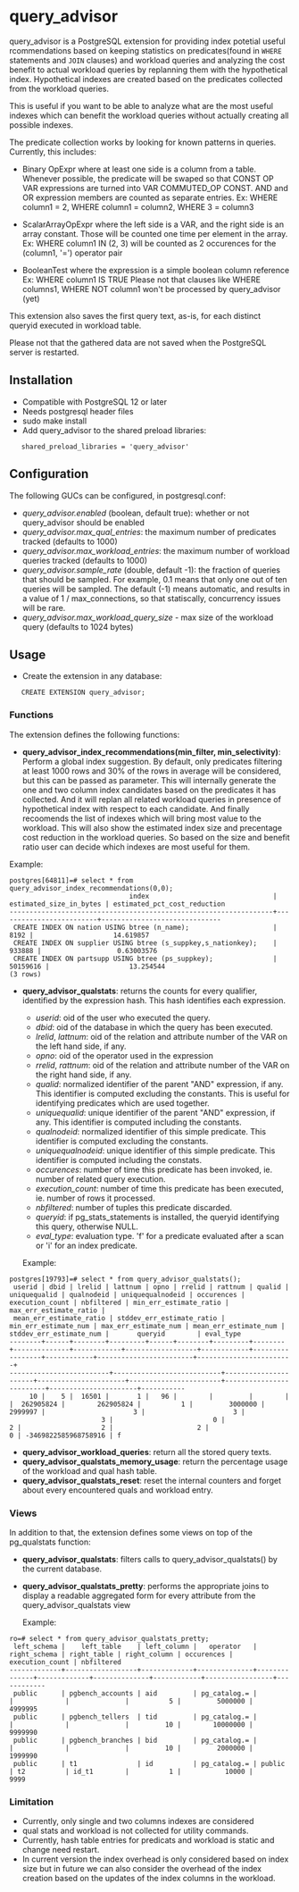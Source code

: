 query_advisor
============

query_advisor is a PostgreSQL extension for providing index potetial useful
rcommendations based on keeping statistics on predicates(found
in ```WHERE``` statements and ```JOIN``` clauses) and workload queries and analyzing
the cost benefit to actual workload queries by replanning them with the hypothetical
index.  Hypothetical indexes are created based on the predicates collected from
the workload queries.

This is useful if you want to be able to analyze what are the most useful indexes which
can benefit the workload queries without actually creating all possible indexes.


The predicate collection works by looking for known patterns in queries. Currently, this
includes:

 - Binary OpExpr where at least one side is a column from a table. Whenever
   possible, the predicate will be swaped so that CONST OP VAR expressions are
   turned into VAR COMMUTED_OP CONST.
   AND and OR expression members are counted as separate entries.
   Ex: WHERE column1 = 2, WHERE column1 = column2, WHERE 3 = column3

 - ScalarArrayOpExpr where the left side is a VAR, and the right side is an
   array constant. Those will be counted one time per element in the array.
   Ex: WHERE column1 IN (2, 3) will be counted as 2 occurences for the (column1,
   '=') operator pair

 - BooleanTest where the expression is a simple boolean column reference
   Ex: WHERE column1 IS TRUE
   Please not that clauses like WHERE columns1, WHERE NOT column1 won't be
   processed by query_advisor (yet)

This extension also saves the first query text, as-is, for each distinct
queryid executed in workload table.

Please not that the gathered data are not saved when the PostgreSQL server is
restarted.

Installation
------------

- Compatible with PostgreSQL 12 or later
- Needs postgresql header files
- sudo make install
- Add query_advisor to the shared preload libraries:

```
   shared_preload_libraries = 'query_advisor'
```

Configuration
-------------

The following GUCs can be configured, in postgresql.conf:

- *query_advisor.enabled* (boolean, default true): whether or not query_advisor
  should be enabled
- *query_advisor.max_qual_entries*: the maximum number of predicates tracked
  (defaults to 1000)
- *query_advisor.max_workload_entries*: the maximum number of workload queries tracked
  (defaults to 1000)
- *query_advisor.sample_rate* (double, default -1): the fraction of queries that
  should be sampled. For example, 0.1 means that only one out of ten queries
  will be sampled. The default (-1) means automatic, and results in a value of 1
  / max_connections, so that statiscally, concurrency issues will be rare.
- *query_advisor.max_workload_query_size* - max size of the workload query
  (defaults to 1024 bytes)


Usage
-----

- Create the extension in any database:

```
   CREATE EXTENSION query_advisor;
```

### Functions


The extension defines the following functions:

 - **query_advisor_index_recommendations(min_filter, min_selectivity)**:
   Perform a global index suggestion.  By default, only predicates filtering at
   least 1000 rows and 30% of the rows in average will be considered, but this
   can be passed as parameter.  This will internally generate the one and two
   column index candidates based on the predicates it has collected.  And it will
   replan all related workload queries in presence of hypothetical index with
   respect to each candidate.  And finally recoomends the list of indexes which will
   bring most value to the workload.  This will also show the estimated index size and
   precentage cost reduction in the workload queries.  So based on the size and benefit
   ratio user can decide which indexes are most useful for them.

  Example:

```
postgres[64811]=# select * from query_advisor_index_recommendations(0,0);
                              index                               | estimated_size_in_bytes | estimated_pct_cost_reduction
------------------------------------------------------------------+-------------------------+------------------------------
 CREATE INDEX ON nation USING btree (n_name);                     |                    8192 |                    14.619857
 CREATE INDEX ON supplier USING btree (s_suppkey,s_nationkey);    |                  933888 |                   0.63003576
 CREATE INDEX ON partsupp USING btree (ps_suppkey);               |                50159616 |                    13.254544
(3 rows)

```

 - **query_advisor_qualstats**: returns the counts for every qualifier, identified by the
   expression hash. This hash identifies each expression.
   - *userid*: oid of the user who executed the query.
   - *dbid*: oid of the database in which the query has been executed.
   - *lrelid*, *lattnum*: oid of the relation and attribute number of the VAR
     on the left hand side, if any.
   - *opno*: oid of the operator used in the expression
   - *rrelid*, *rattnum*: oid of the relation and attribute number of the VAR
     on the right hand side, if any.
   - *qualid*: normalized identifier of the parent "AND" expression, if any.
     This identifier is computed excluding the constants.  This is useful for
     identifying predicates which are used together.
   - *uniquequalid*: unique identifier of the parent "AND" expression, if any.
     This identifier is computed including the constants.
   - *qualnodeid*: normalized identifier of this simple predicate.  This
     identifier is computed excluding the constants.
   - *uniquequalnodeid*: unique identifier of this simple predicate.  This
     identifier is computed including the constats.
   - *occurences*: number of time this predicate has been invoked, ie. number
     of related query execution.
   - *execution_count*: number of time this predicate has been executed, ie.
     number of rows it processed.
   - *nbfiltered*: number of tuples this predicate discarded.
   - *queryid*: if pg_stats_statements is installed, the queryid identifying
     this query, otherwise NULL.
   - *eval_type*: evaluation type. 'f' for a predicate evaluated after a scan
     or 'i' for an index predicate.

   Example:

```
postgres[19793]=# select * from query_advisor_qualstats();
 userid | dbid | lrelid | lattnum | opno | rrelid | rattnum | qualid | uniquequalid | qualnodeid | uniquequalnodeid | occurences | execution_count | nbfiltered | min_err_estimate_ratio | max_err_estimate_ratio |
 mean_err_estimate_ratio | stddev_err_estimate_ratio | min_err_estimate_num | max_err_estimate_num | mean_err_estimate_num | stddev_err_estimate_num |       queryid        | eval_type 
--------+------+--------+---------+------+--------+---------+--------+--------------+------------+------------------+------------+-----------------+------------+------------------------+------------------------+
-------------------------+---------------------------+----------------------+----------------------+-----------------------+-------------------------+----------------------+-----------
     10 |    5 |  16501 |       1 |   96 |        |         |        |              |  262905824 |        262905824 |          1 |         3000000 |    2999997 |                      3 |                      3 |
                       3 |                         0 |                    2 |                    2 |                     2 |                       0 | -3469822585968758916 | f
```
 - **query_advisor_workload_queries**: return all the stored query texts.
 - **query_advisor_qualstats_memory_usage**: return the percentage usage of the workload and qual hash table.
 - **query_advisor_qualstats_reset**: reset the internal counters and forget about every
   encountered quals and workload entry.

### Views

In addition to that, the extension defines some views on top of the pg_qualstats
function:

  - **query_advisor_qualstats**: filters calls to query_advisor_qualstats() by the current database.
  - **query_advisor_qualstats_pretty**: performs the appropriate joins to display a readable
    aggregated form for every attribute from the query_advisor_qualstats view

    Example:

```
ro=# select * from query_advisor_qualstats_pretty;
 left_schema |    left_table    | left_column |   operator   | right_schema | right_table | right_column | occurences | execution_count | nbfiltered
-------------+------------------+-------------+--------------+--------------+-------------+--------------+------------+-----------------+------------
 public      | pgbench_accounts | aid         | pg_catalog.= |              |             |              |          5 |         5000000 |    4999995
 public      | pgbench_tellers  | tid         | pg_catalog.= |              |             |              |         10 |        10000000 |    9999990
 public      | pgbench_branches | bid         | pg_catalog.= |              |             |              |         10 |         2000000 |    1999990
 public      | t1               | id          | pg_catalog.= | public       | t2          | id_t1        |          1 |           10000 |       9999
```

### Limitation
 - Currently, only single and two columns indexes are considered
 - qual stats and workload is not collected for utility commands.
 - Currently, hash table entries for predicats and workload is static and change need restart.
 - In current version the index overhead is only considered based on index size but in future we can also
   consider the overhead of the index creation based on the updates of the index columns in the workload.
